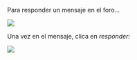 Para responder un mensaje en el foro...

![](https://catedu.github.io/faq-aularagon/assets/Selección_392.png)

Una vez en el mensaje, clica en _responder:_

![](https://catedu.github.io/faq-aularagon/assets/Selección_391.png)

